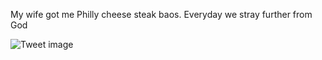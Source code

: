 My wife got me Philly cheese steak baos. Everyday we stray further from God


![Tweet image](/asset/crosspoast/FjAKxVXaAAAPixX.jpg)

